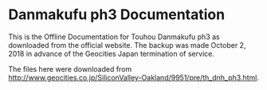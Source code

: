# Danmakufu ph3 Documentation

This is the Offline Documentation for Touhou Danmakufu ph3 as downloaded from the official website. The backup was made October 2, 2018 in advance of the Geocities Japan termination of service.

The files here were downloaded from <http://www.geocities.co.jp/SiliconValley-Oakland/9951/pre/th_dnh_ph3.html>.
